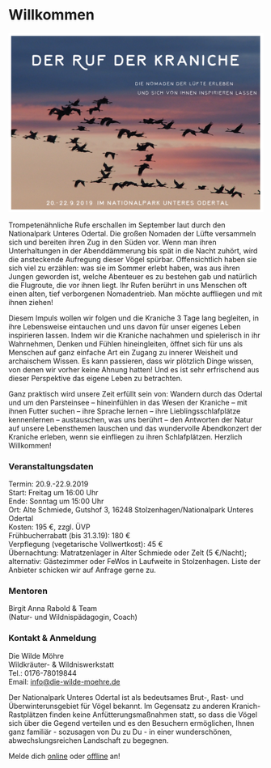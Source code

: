 # Willkommen

![Flyer Titelbild](Flyer.png)

Trompetenähnliche Rufe erschallen im September laut durch den Nationalpark Unteres Odertal. Die großen Nomaden der Lüfte versammeln sich und bereiten ihren Zug in den Süden vor. Wenn man ihren Unterhaltungen in der Abenddämmerung bis spät in die Nacht zuhört, wird die ansteckende Aufregung dieser Vögel spürbar.
Offensichtlich haben sie sich viel zu erzählen: was sie im Sommer erlebt haben, was aus ihren Jungen geworden ist, welche Abenteuer es zu bestehen gab und natürlich die Flugroute, die vor ihnen liegt. Ihr Rufen berührt in uns Menschen oft einen alten, tief verborgenen Nomadentrieb.
Man möchte auffliegen und mit ihnen ziehen!
 
Diesem Impuls wollen wir folgen und die Kraniche 3 Tage lang begleiten, in ihre Lebensweise eintauchen und uns davon für unser eigenes Leben inspirieren lassen.
Indem wir die Kraniche nachahmen und spielerisch in ihr Wahrnehmen, Denken und Fühlen hineingleiten, öffnet sich für uns als Menschen auf ganz einfache Art ein Zugang zu innerer Weisheit und archaischem Wissen. Es kann passieren, dass wir plötzlich Dinge wissen, von denen wir vorher keine Ahnung hatten!
Und es ist sehr erfrischend aus dieser Perspektive das eigene Leben zu betrachten.
 
Ganz praktisch wird unsere Zeit erfüllt sein von:
Wandern durch das Odertal und um den Parsteinsee – hineinfühlen in das Wesen der Kraniche – mit ihnen Futter suchen – ihre Sprache lernen – ihre Lieblingsschlafplätze kennenlernen – austauschen, was uns berührt – den Antworten der Natur auf unsere Lebensthemen lauschen und das wundervolle Abendkonzert der Kraniche erleben, wenn sie einfliegen zu ihren Schlafplätzen.
Herzlich Willkommen!

### Veranstaltungsdaten
 
Termin: 20.9.-22.9.2019 <br/>
Start: Freitag um 16:00 Uhr <br/>
Ende: Sonntag um 15:00 Uhr <br/>
Ort: Alte Schmiede, Gutshof 3, 16248 Stolzenhagen/Nationalpark Unteres Odertal <br/>
Kosten: 195 €, zzgl. ÜVP <br/>
Frühbucherrabatt (bis 31.3.19): 180 € <br/>
Verpflegung (vegetarische Vollwertkost): 45 € <br/>
Übernachtung: Matratzenlager in Alter Schmiede oder Zelt (5 €/Nacht); alternativ: Gästezimmer oder FeWos in Laufweite in Stolzenhagen. Liste der Anbieter schicken wir auf Anfrage gerne zu.
 
### Mentoren
Birgit Anna Rabold & Team <br/>
(Natur- und Wildnispädagogin, Coach)
 
### Kontakt & Anmeldung
Die Wilde Möhre <br/>
Wildkräuter- & Wildniswerkstatt <br/>
Tel.: 0176-78019844 <br/>
Email: [info@die-wilde-moehre.de](mailto:info@die-wilde-moehre.de)
 
Der Nationalpark Unteres Odertal ist als bedeutsames Brut-, Rast- und Überwinterunsgebiet für Vögel bekannt. Im Gegensatz zu anderen Kranich-Rastplätzen finden keine Anfütterungsmaßnahmen statt, so dass die Vögel sich über die Gegend verteilen und es den Besuchern ermöglichen, Ihnen ganz familiär - sozusagen von Du zu Du - in einer wunderschönen, abwechslungsreichen Landschaft zu begegnen.

Melde dich [online](https://forms.office.com/Pages/ResponsePage.aspx?id=t23BlLqOhkmqw2b3S_r8nhlHjWhJtABCrIr9Nhc3jXlUQ1RLQlVBMEZUVU5CT1A1TzExVVJIR0JHNS4u) oder 
[offline](Anmeldeformular_Kranichseminar.pdf) an!
